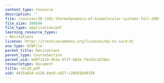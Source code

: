 ```yaml
---
content_type: resource
description: ''
file: /courses/20-110j-thermodynamics-of-biomolecular-systems-fall-2005/4425a834e1268ae9c827c266816d0158_rec10.pdf
file_size: 366696
file_type: application/pdf
learning_resource_types:
- Recitations
license: https://creativecommons.org/licenses/by-nc-sa/4.0/
ocw_type: OCWFile
parent_title: Recitations
parent_type: CourseSection
parent_uid: ed9f1419-4b3a-9f2f-682b-f4c63c1d78ec
resourcetype: Document
title: rec10.pdf
uid: 4425a834-e126-8ae9-c827-c266816d0158
---
```

